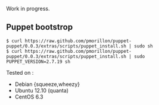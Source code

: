 Work in progress.

## Puppet bootstrop

    $ curl https://raw.github.com/pmorillon/puppet-puppet/0.0.3/extras/scripts/puppet_install.sh | sudo sh
    $ curl https://raw.github.com/pmorillon/puppet-puppet/0.0.3/extras/scripts/puppet_install.sh | sudo PUPPET_VERSION=2.7.19 sh

Tested on :

* Debian {squeeze,wheezy}
* Ubuntu 12.10 (quanta)
* CentOS 6.3

